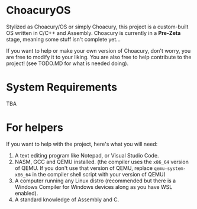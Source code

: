 # ChoacuryOS
Stylized as Choacury/OS or simply Choacury, this project is a custom-built OS written in C/C++ and Assembly. Choacury is currently in a **Pre-Zeta** stage, meaning some stuff isn't complete yet...

If you want to help or make your own version of Choacury, don't worry, you are free to modify it to your liking. You are also free to help contribute to the project! (see TODO.MD for what is needed doing).

# System Requirements
TBA

# For helpers
If you want to help with the project, here's what you will need:
1. A text editing program like Notepad, or Visual Studio Code.
2. NASM, GCC and QEMU installed. (the compiler uses the `x86_64` version of QEMU. If you don't use that version of QEMU, replace `qemu-system-x86_64` in the compiler shell script with your version of QEMU)
5. A computer running any Linux distro (recommended but there is a Windows Compiler for Windows devices along as you have WSL enabled).
6. A standard knowledge of Assembly and C.
